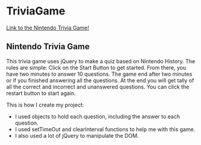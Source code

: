 # TriviaGame
[Link to the Nintendo Trivia Game!](https://alejandro-loja.github.io/TriviaGame/)

## Nintendo Trivia Game
This trivia game uses jQuery to make a quiz based on Nintendo History.
The rules are simple: 
Click on the Start Button to get started.
From there, you have two minutes to answer 10 questions. The game end after two minutes or if you finished answering all the questions.
At the end you will get tally of all the correct and incorrect and unanswered questions. You can click the restart button to start again.

This is how I create my project: 
- I used objects to hold each question, including the answer to each question.
- I used setTimeOut and clearInterval functions to help me with this game. 
- I also used a lot of jQuery to manipulate the DOM.

